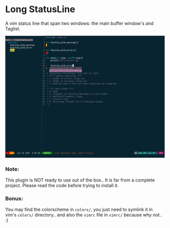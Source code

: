 Long StatusLine
===============

A vim status line that span two windows: the main buffer window's and Taglist.

![screenshot](screenshot.png)

### Note:
This plugin is NOT ready to use out of the box.. It is far from a complete
project. Please read the code before trying to install it.

### Bonus:
You may find the colorscheme in `colors/`, you just need to symlink it in vim's
`colors/` directory.. and also the `vimrc` file in `vimrc/` because why not.. :)
